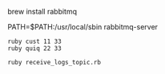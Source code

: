 brew install rabbitmq

PATH=$PATH:/usr/local/sbin
rabbitmq-server
```
ruby cust 11 33
ruby quiq 22 33

ruby receive_logs_topic.rb
```

